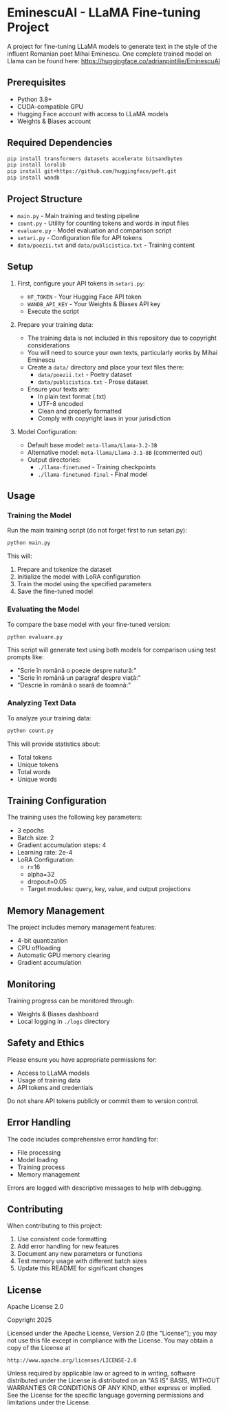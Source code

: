 # EminescuAI - LLaMA Fine-tuning Project

A project for fine-tuning LLaMA models to generate text in the style of the influent Romanian poet Mihai Eminescu. One complete trained model on Llama can be found here: https://huggingface.co/adrianpintilie/EminescuAI

## Prerequisites

- Python 3.8+
- CUDA-compatible GPU
- Hugging Face account with access to LLaMA models
- Weights & Biases account

## Required Dependencies

```bash
pip install transformers datasets accelerate bitsandbytes
pip install loralib
pip install git+https://github.com/huggingface/peft.git
pip install wandb
```

## Project Structure

- `main.py` - Main training and testing pipeline
- `count.py` - Utility for counting tokens and words in input files
- `evaluare.py` - Model evaluation and comparison script
- `setari.py` - Configuration file for API tokens
- `data/poezii.txt` and `data/publicistica.txt` - Training content

## Setup

1. First, configure your API tokens in `setari.py`:
   - `HF_TOKEN` - Your Hugging Face API token
   - `WANDB_API_KEY` - Your Weights & Biases API key
   - Execute the script

2. Prepare your training data:
   - The training data is not included in this repository due to copyright considerations
   - You will need to source your own texts, particularly works by Mihai Eminescu
   - Create a `data/` directory and place your text files there:
     - `data/poezii.txt` - Poetry dataset
     - `data/publicistica.txt` - Prose dataset
   - Ensure your texts are:
     - In plain text format (.txt)
     - UTF-8 encoded
     - Clean and properly formatted
     - Comply with copyright laws in your jurisdiction

3. Model Configuration:
   - Default base model: `meta-llama/Llama-3.2-3B`
   - Alternative model: `meta-llama/Llama-3.1-8B` (commented out)
   - Output directories:
     - `./llama-finetuned` - Training checkpoints
     - `./llama-finetuned-final` - Final model

## Usage

### Training the Model

Run the main training script (do not forget first to run setari.py):

```bash
python main.py
```

This will:
1. Prepare and tokenize the dataset
2. Initialize the model with LoRA configuration
3. Train the model using the specified parameters
4. Save the fine-tuned model

### Evaluating the Model

To compare the base model with your fine-tuned version:

```bash
python evaluare.py
```

This script will generate text using both models for comparison using test prompts like:
- "Scrie în română o poezie despre natură:"
- "Scrie în română un paragraf despre viață:"
- "Descrie în română o seară de toamnă:"

### Analyzing Text Data

To analyze your training data:

```bash
python count.py
```

This will provide statistics about:
- Total tokens
- Unique tokens
- Total words
- Unique words

## Training Configuration

The training uses the following key parameters:
- 3 epochs
- Batch size: 2
- Gradient accumulation steps: 4
- Learning rate: 2e-4
- LoRA Configuration:
  - r=16
  - alpha=32
  - dropout=0.05
  - Target modules: query, key, value, and output projections

## Memory Management

The project includes memory management features:
- 4-bit quantization
- CPU offloading
- Automatic GPU memory clearing
- Gradient accumulation

## Monitoring

Training progress can be monitored through:
- Weights & Biases dashboard
- Local logging in `./logs` directory

## Safety and Ethics

Please ensure you have appropriate permissions for:
- Access to LLaMA models
- Usage of training data
- API tokens and credentials

Do not share API tokens publicly or commit them to version control.

## Error Handling

The code includes comprehensive error handling for:
- File processing
- Model loading
- Training process
- Memory management

Errors are logged with descriptive messages to help with debugging.

## Contributing

When contributing to this project:
1. Use consistent code formatting
2. Add error handling for new features
3. Document any new parameters or functions
4. Test memory usage with different batch sizes
5. Update this README for significant changes

## License

Apache License 2.0

Copyright 2025

Licensed under the Apache License, Version 2.0 (the "License");
you may not use this file except in compliance with the License.
You may obtain a copy of the License at

    http://www.apache.org/licenses/LICENSE-2.0

Unless required by applicable law or agreed to in writing, software
distributed under the License is distributed on an "AS IS" BASIS,
WITHOUT WARRANTIES OR CONDITIONS OF ANY KIND, either express or implied.
See the License for the specific language governing permissions and
limitations under the License.
